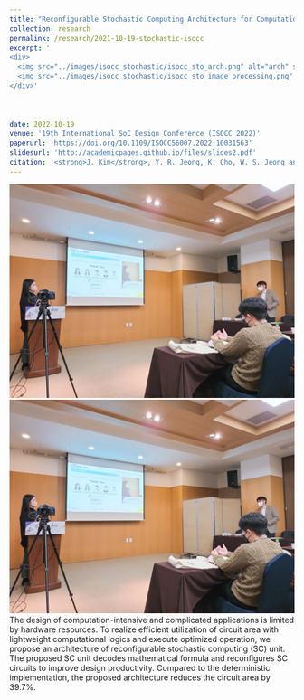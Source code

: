 ```yaml
---
title: "Reconfigurable Stochastic Computing Architecture for Computationally Intensive Applications"
collection: research 
permalink: /research/2021-10-19-stochastic-isocc
excerpt: '
<div>
  <img src="../images/isocc_stochastic/isocc_sto_arch.png" alt="arch" style="max-width: 100%; height: auto; margin-bottom: 20px;">
  <img src="../images/isocc_stochastic/isocc_sto_image_processing.png" alt="board" style="max-width: 100%; height: auto;">
</div>'



date: 2022-10-19
venue: '19th International SoC Design Conference (ISOCC 2022)'
paperurl: 'https://doi.org/10.1109/ISOCC56007.2022.10031563'
slidesurl: 'http://academicpages.github.io/files/slides2.pdf'
citation: '<strong>J. Kim</strong>, Y. R. Jeong, K. Cho, W. S. Jeong and S. E. Lee, "Reconfigurable Stochastic Computing Architecture for Computationally Intensive Applications," 2022 19th International SoC Design Conference (ISOCC), Gangneung-si, Korea, Republic of, 2022, pp. 61-62.'
---
```

![image](../images/isocc_stochastic/ISOCC_presentation.jpg)
![slides](../images/isocc_stochastic/ISOCC_presentation.jpg)
The design of computation-intensive and complicated applications is limited by hardware resources. To realize efficient utilization of circuit area with lightweight computational logics and execute optimized operation, we propose an architecture of reconfigurable stochastic computing (SC) unit. The proposed SC unit decodes mathematical formula and reconfigures SC circuits to improve design productivity. Compared to the deterministic implementation, the proposed architecture reduces the circuit area by 39.7%.
